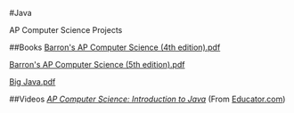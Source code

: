#Java

AP Computer Science Projects

##Books
[Barron's AP Computer Science (4th edition).pdf](https://drive.google.com/file/d/0B4U9QMqkIXVUWGE1T2RMdHhpZWs/edit?usp=sharing)

[Barron's AP Computer Science (5th edition).pdf](https://drive.google.com/file/d/0B4U9QMqkIXVUYUdKWnZyMHlIb0E/edit?usp=sharing)

[Big Java.pdf](https://drive.google.com/file/d/0B4U9QMqkIXVUT0lNbFgxdFowS0E/edit?usp=sharing)

##Videos
*[AP Computer Science: Introduction to Java](https://www.youtube.com/playlist?list=PLOfpLQy_ac8h364TmVcXuywxhUvVLmr1r)* (From [Educator.com](http://www.educator.com/learn/computer-science/introduction-to-java/quayle/))
